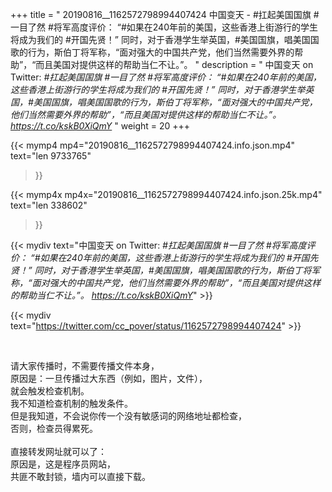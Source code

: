 +++
title = " 20190816__1162572798994407424 中国变天 - #扛起美国国旗 #一目了然 #将军高度评价： “#如果在240年前的美国，这些香港上街游行的学生将成为我们的 #开国先贤！” 同时，对于香港学生举英国，#美国国旗，唱美国国歌的行为，斯伯丁将军称，“面对强大的中国共产党，他们当然需要外界的帮助”，“而且美国对提供这样的帮助当仁不让。”。 "
description = " 中国变天 on Twitter: _#扛起美国国旗 #一目了然 #将军高度评价： “#如果在240年前的美国，这些香港上街游行的学生将成为我们的 #开国先贤！” 同时，对于香港学生举英国，#美国国旗，唱美国国歌的行为，斯伯丁将军称，“面对强大的中国共产党，他们当然需要外界的帮助”，“而且美国对提供这样的帮助当仁不让。”。 https://t.co/kskB0XiQmY_ "
weight = 20
+++

{{< mymp4 mp4="20190816__1162572798994407424.info.json.mp4" 
text="len 9733765"
>}}

{{< mymp4x  mp4x="20190816__1162572798994407424.info.json.25k.mp4"
text="len 338602"
>}}


{{< mydiv text="中国变天 on Twitter: _#扛起美国国旗 #一目了然 #将军高度评价： “#如果在240年前的美国，这些香港上街游行的学生将成为我们的 #开国先贤！” 同时，对于香港学生举英国，#美国国旗，唱美国国歌的行为，斯伯丁将军称，“面对强大的中国共产党，他们当然需要外界的帮助”，“而且美国对提供这样的帮助当仁不让。”。 https://t.co/kskB0XiQmY_" >}}
<br>

{{< mydiv text="https://twitter.com/cc_pover/status/1162572798994407424" >}}


<br>

请大家传播时，不需要传播文件本身，<br>
原因是：一旦传播过大东西（例如，图片，文件），<br>
就会触发检查机制。<br>
我不知道检查机制的触发条件。<br>
但是我知道，不会说你传一个没有敏感词的网络地址都检查，<br>
否则，检查员得累死。<br><br>
直接转发网址就可以了：<br>
原因是，这是程序员网站，<br>
共匪不敢封锁，墙内可以直接下载。


